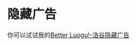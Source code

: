 # 隐藏广告

你可以试试我的[Better Luogu!-洛谷隐藏广告](https://greasyfork.org/zh-CN/scripts/502725-better-luogu-%E6%B4%9B%E8%B0%B7%E9%9A%90%E8%97%8F%E5%B9%BF%E5%91%8A)